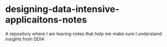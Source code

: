 # designing-data-intensive-applicaitons-notes
A repository where I am leaving notes that help me make sure I understand insights from DDIA
